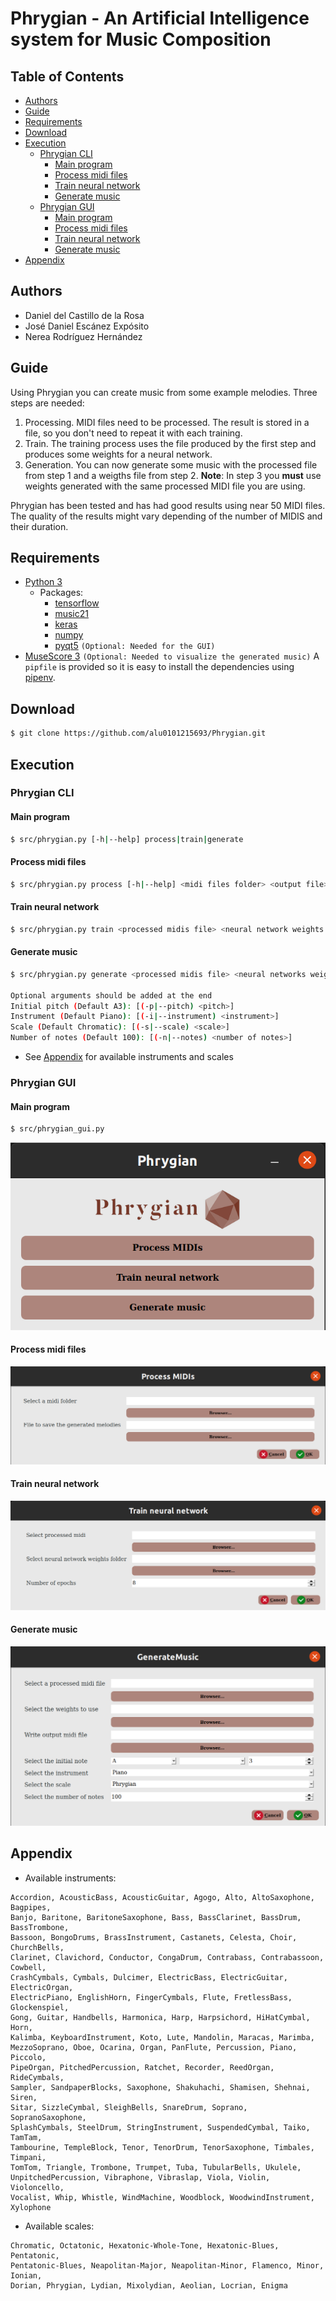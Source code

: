 # Phrygian - An Artificial Intelligence system for Music Composition <!-- omit in toc -->

## Table of Contents  <!-- omit in toc -->
- [Authors](#authors)
- [Guide](#guide)
- [Requirements](#requirements)
- [Download](#download)
- [Execution](#execution)
  - [Phrygian CLI](#phrygian-cli)
    - [Main program](#main-program)
    - [Process midi files](#process-midi-files)
    - [Train neural network](#train-neural-network)
    - [Generate music](#generate-music)
  - [Phrygian GUI](#phrygian-gui)
    - [Main program](#main-program-1)
    - [Process midi files](#process-midi-files-1)
    - [Train neural network](#train-neural-network-1)
    - [Generate music](#generate-music-1)
- [Appendix](#appendix)

## Authors
  * Daniel del Castillo de la Rosa
  * José Daniel Escánez Expósito
  * Nerea Rodríguez Hernández
  
## Guide
Using Phrygian you can create music from some example melodies. Three steps are needed:
1. Processing. MIDI files need to be processed. The result is stored in a file, so you don't need to repeat it with each training.
2. Train. The training process uses the file produced by the first step and produces some weights for a neural network.
3. Generation. You can now generate some music with the processed file from step 1 and a weigths file from step 2.
**Note**: In step 3 you **must** use weights generated with the same processed MIDI file you are using.

Phrygian has been tested and has had good results using near 50 MIDI files. The quality of the results might vary depending of the number of MIDIS and their duration.

## Requirements
  * [Python 3](https://www.python.org/downloads/)
    * Packages:
      - [tensorflow](https://www.tensorflow.org/install)
      - [music21](https://web.mit.edu/music21/doc/installing/)
      - [keras](https://keras.io/about/#installation-amp-compatibility)
      - [numpy](https://numpy.org/install/)
      - [pyqt5](https://pypi.org/project/PyQt5/) `(Optional: Needed for the GUI)`
  * [MuseScore 3](https://musescore.org/en/download) `(Optional: Needed to visualize the generated music)`
A `pipfile` is provided so it is easy to install the dependencies using [pipenv](https://pipenv.pypa.io/en/latest/). 

## Download

```bash
$ git clone https://github.com/alu0101215693/Phrygian.git
```

## Execution
### Phrygian CLI
#### Main program
```bash
$ src/phrygian.py [-h|--help] process|train|generate
```
#### Process midi files
```bash
$ src/phrygian.py process [-h|--help] <midi files folder> <output file>
```
#### Train neural network
```bash
$ src/phrygian.py train <processed midis file> <neural network weights folder> <number of epochs>
```
#### Generate music
```bash
$ src/phrygian.py generate <processed midis file> <neural networks weights> <output midi file>

Optional arguments should be added at the end
Initial pitch (Default A3): [(-p|--pitch) <pitch>] 
Instrument (Default Piano): [(-i|--instrument) <instrument>]
Scale (Default Chromatic): [(-s|--scale) <scale>] 
Number of notes (Default 100): [(-n|--notes) <number of notes>] 
```
  * See [Appendix](#appendix) for available instruments and scales

### Phrygian GUI
#### Main program
```bash
$ src/phrygian_gui.py
```
![Main program Image](./images/main_program.png)
#### Process midi files
![Process midi files Image](./images/process.png)
#### Train neural network
![Train neural network Image](./images/train.png)
#### Generate music
![Generate music Image](./images/generate.png)

## Appendix
* Available instruments: 
```
Accordion, AcousticBass, AcousticGuitar, Agogo, Alto, AltoSaxophone, Bagpipes,
Banjo, Baritone, BaritoneSaxophone, Bass, BassClarinet, BassDrum, BassTrombone,
Bassoon, BongoDrums, BrassInstrument, Castanets, Celesta, Choir, ChurchBells,
Clarinet, Clavichord, Conductor, CongaDrum, Contrabass, Contrabassoon, Cowbell,
CrashCymbals, Cymbals, Dulcimer, ElectricBass, ElectricGuitar, ElectricOrgan,
ElectricPiano, EnglishHorn, FingerCymbals, Flute, FretlessBass, Glockenspiel,
Gong, Guitar, Handbells, Harmonica, Harp, Harpsichord, HiHatCymbal, Horn,
Kalimba, KeyboardInstrument, Koto, Lute, Mandolin, Maracas, Marimba,
MezzoSoprano, Oboe, Ocarina, Organ, PanFlute, Percussion, Piano, Piccolo,
PipeOrgan, PitchedPercussion, Ratchet, Recorder, ReedOrgan, RideCymbals,
Sampler, SandpaperBlocks, Saxophone, Shakuhachi, Shamisen, Shehnai, Siren,
Sitar, SizzleCymbal, SleighBells, SnareDrum, Soprano, SopranoSaxophone,
SplashCymbals, SteelDrum, StringInstrument, SuspendedCymbal, Taiko, TamTam,
Tambourine, TempleBlock, Tenor, TenorDrum, TenorSaxophone, Timbales, Timpani,
TomTom, Triangle, Trombone, Trumpet, Tuba, TubularBells, Ukulele,
UnpitchedPercussion, Vibraphone, Vibraslap, Viola, Violin, Violoncello,
Vocalist, Whip, Whistle, WindMachine, Woodblock, WoodwindInstrument, Xylophone
```

* Available scales:
```
Chromatic, Octatonic, Hexatonic-Whole-Tone, Hexatonic-Blues, Pentatonic,
Pentatonic-Blues, Neapolitan-Major, Neapolitan-Minor, Flamenco, Minor, Ionian,
Dorian, Phrygian, Lydian, Mixolydian, Aeolian, Locrian, Enigma
```
